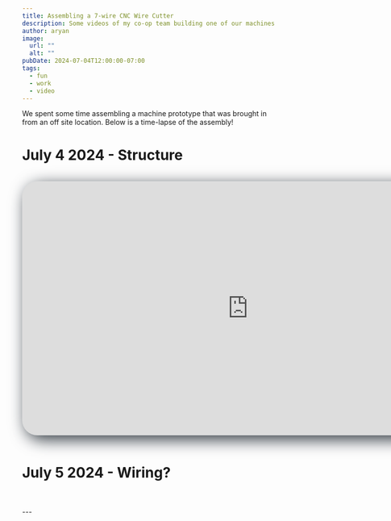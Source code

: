 ```yaml
---
title: Assembling a 7-wire CNC Wire Cutter
description: Some videos of my co-op team building one of our machines
author: aryan
image:
  url: ""
  alt: ""
pubDate: 2024-07-04T12:00:00-07:00
tags:
  - fun
  - work
  - video
---
```


We spent some time assembling a machine prototype that was brought in from an off site location. Below is a time-lapse of the assembly!

# July 4 2024 - Structure
<br>
<div style="border-radius: 30px; width: 896px; overflow: hidden; filter: drop-shadow(#2d353d 0.5rem 0.5rem 1rem)">
  <iframe width="896" height="504" src="https://www.youtube.com/embed/uSuscXJOmzM?rel=0&modestbranding=1" title="Setup July 4 2024" frameborder="0" allow="accelerometer; autoplay; clipboard-write; encrypted-media; gyroscope" referrerpolicy="strict-origin-when-cross-origin" allowfullscreen="false"></iframe>
</div>
<br>

# July 5 2024 - Wiring?
<br>

<br>
---